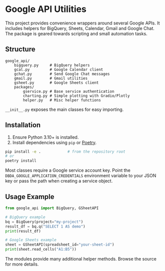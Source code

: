 # Google API Utilities

This project provides convenience wrappers around several Google APIs. It includes helpers for BigQuery, Sheets, Calendar, Gmail and Google Chat. The package is geared towards scripting and small automation tasks.

## Structure

```
google_api/
    bigquery.py     # BigQuery helpers
    gcal.py         # Google Calendar client
    gchat.py        # Send Google Chat messages
    gmail.py        # Gmail utilities
    gsheet.py       # Google Sheets client
    packages/
        gservice.py # Base service authentication
        charting.py # Simple plotting with Gradio/Plotly
        helper.py   # Misc helper functions
```

`__init__.py` exposes the main classes for easy importing.

## Installation

1. Ensure Python 3.10+ is installed.
2. Install dependencies using `pip` or [Poetry](https://python-poetry.org/).

```bash
pip install -e .            # from the repository root
# or
poetry install
```

Most classes require a Google service account key. Point the `DBDA_GOOGLE_APPLICATION_CREDENTIALS` environment variable to your JSON key or pass the path when creating a service object.

## Usage Example

```python
from google_api import BigQuery, GSheetAPI

# BigQuery example
bq = BigQuery(project="my-project")
result_df = bq.q("SELECT 1 AS demo")
print(result_df)

# Google Sheets example
sheet = GSheetAPI(spreadsheet_id="your-sheet-id")
print(sheet.read_cells("A1:B5"))
```

The modules provide many additional helper methods. Browse the source for more details.

